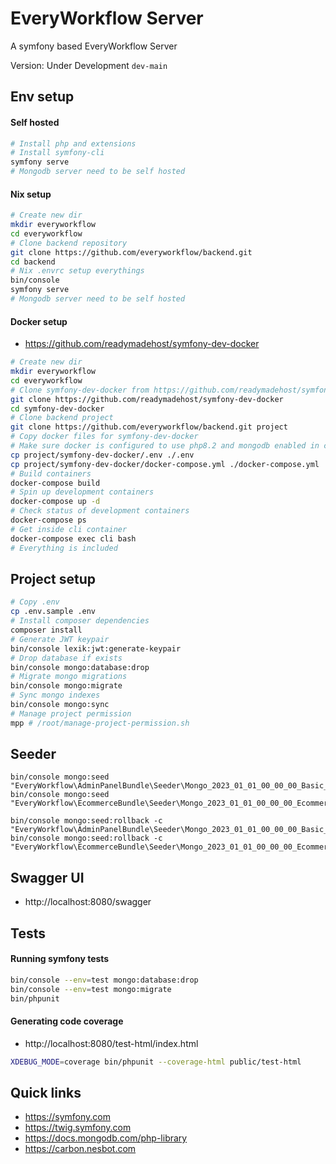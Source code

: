 # EveryWorkflow Server

A symfony based EveryWorkflow Server


Version: Under Development `dev-main`


## Env setup

#### Self hosted

```bash
# Install php and extensions
# Install symfony-cli
symfony serve
# Mongodb server need to be self hosted
```

#### Nix setup

```bash
# Create new dir
mkdir everyworkflow
cd everyworkflow
# Clone backend repository
git clone https://github.com/everyworkflow/backend.git
cd backend
# Nix .envrc setup everythings
bin/console
symfony serve
# Mongodb server need to be self hosted
```

#### Docker setup

- https://github.com/readymadehost/symfony-dev-docker

```bash
# Create new dir
mkdir everyworkflow
cd everyworkflow
# Clone symfony-dev-docker from https://github.com/readymadehost/symfony-dev-docker
git clone https://github.com/readymadehost/symfony-dev-docker
cd symfony-dev-docker
# Clone backend project
git clone https://github.com/everyworkflow/backend.git project
# Copy docker files for symfony-dev-docker
# Make sure docker is configured to use php8.2 and mongodb enabled in config
cp project/symfony-dev-docker/.env ./.env
cp project/symfony-dev-docker/docker-compose.yml ./docker-compose.yml
# Build containers
docker-compose build
# Spin up development containers
docker-compose up -d
# Check status of development containers
docker-compose ps
# Get inside cli container
docker-compose exec cli bash
# Everything is included
```


## Project setup

```bash
# Copy .env
cp .env.sample .env
# Install composer dependencies
composer install
# Generate JWT keypair
bin/console lexik:jwt:generate-keypair
# Drop database if exists
bin/console mongo:database:drop
# Migrate mongo migrations
bin/console mongo:migrate
# Sync mongo indexes
bin/console mongo:sync
# Manage project permission
mpp # /root/manage-project-permission.sh
```


## Seeder

```
bin/console mongo:seed "EveryWorkflow\AdminPanelBundle\Seeder\Mongo_2023_01_01_00_00_00_Basic_Seeder"
bin/console mongo:seed "EveryWorkflow\EcommerceBundle\Seeder\Mongo_2023_01_01_00_00_00_Ecommerce_Seeder"
```

```
bin/console mongo:seed:rollback -c "EveryWorkflow\AdminPanelBundle\Seeder\Mongo_2023_01_01_00_00_00_Basic_Seeder"
bin/console mongo:seed:rollback -c "EveryWorkflow\EcommerceBundle\Seeder\Mongo_2023_01_01_00_00_00_Ecommerce_Seeder"
```


## Swagger UI

- http://localhost:8080/swagger


## Tests

#### Running symfony tests

```bash
bin/console --env=test mongo:database:drop
bin/console --env=test mongo:migrate
bin/phpunit
```

#### Generating code coverage

- http://localhost:8080/test-html/index.html

```bash
XDEBUG_MODE=coverage bin/phpunit --coverage-html public/test-html
```


## Quick links

- https://symfony.com
- https://twig.symfony.com
- https://docs.mongodb.com/php-library
- https://carbon.nesbot.com

